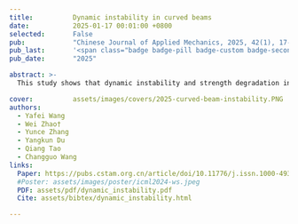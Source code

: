 ```yaml
---
title:          Dynamic instability in curved beams
date:           2025-01-17 00:01:00 +0800
selected:       False
pub:            "Chinese Journal of Applied Mechanics, 2025, 42(1), 17-28"
pub_last:       '<span class="badge badge-pill badge-custom badge-secondary">Journal</span>'
pub_date:       "2025"

abstract: >-
  This study shows that dynamic instability and strength degradation in curved beams are mainly influenced by initial height and lateral pulse velocity, with minimal impact from viscous damping.

cover:          assets/images/covers/2025-curved-beam-instability.PNG
authors:
  - Yafei Wang
  - Wei Zhao†
  - Yunce Zhang
  - Yangkun Du
  - Qiang Tao
  - Changguo Wang
links:
  Paper: https://pubs.cstam.org.cn/article/doi/10.11776/j.issn.1000-4939.2025.01.017
  #Poster: assets/images/poster/icml2024-ws.jpeg
  PDF: assets/pdf/dynamic_instability.pdf
  Cite: assets/bibtex/dynamic_instability.html

---
```

